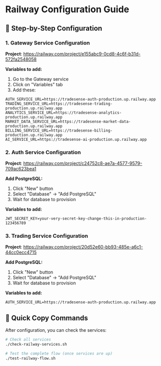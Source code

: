 # Railway Configuration Guide

## 🔧 Step-by-Step Configuration

### 1. Gateway Service Configuration
**Project**: https://railway.com/project/e155abc9-0cd8-4c6f-b31d-572fa2548058

**Variables to add:**
1. Go to the Gateway service
2. Click on "Variables" tab
3. Add these:
```
AUTH_SERVICE_URL=https://tradesense-auth-production.up.railway.app
TRADING_SERVICE_URL=https://tradesense-trading-production.up.railway.app
ANALYTICS_SERVICE_URL=https://tradesense-analytics-production.up.railway.app
MARKET_DATA_SERVICE_URL=https://tradesense-market-data-production.up.railway.app
BILLING_SERVICE_URL=https://tradesense-billing-production.up.railway.app
AI_SERVICE_URL=https://tradesense-ai-production.up.railway.app
```

### 2. Auth Service Configuration
**Project**: https://railway.com/project/c24752c8-ae7a-4577-9579-709ac623bea1

**Add PostgreSQL:**
1. Click "New" button
2. Select "Database" → "Add PostgreSQL"
3. Wait for database to provision

**Variables to add:**
```
JWT_SECRET_KEY=your-very-secret-key-change-this-in-production-123456789
```

### 3. Trading Service Configuration  
**Project**: https://railway.com/project/20d52e60-bb93-485e-a6c1-44cc0ecc4715

**Add PostgreSQL:**
1. Click "New" button
2. Select "Database" → "Add PostgreSQL"
3. Wait for database to provision

**Variables to add:**
```
AUTH_SERVICE_URL=https://tradesense-auth-production.up.railway.app
```

## 📝 Quick Copy Commands

After configuration, you can check the services:

```bash
# Check all services
./check-railway-services.sh

# Test the complete flow (once services are up)
./test-railway-flow.sh
```